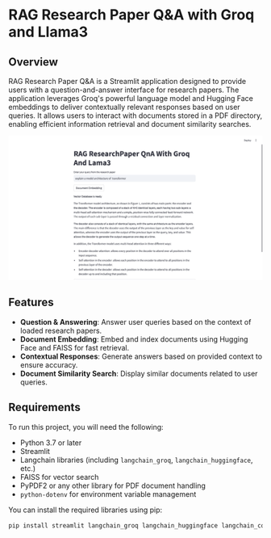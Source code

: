 # RAG Research Paper Q&A with Groq and Llama3

## Overview

RAG Research Paper Q&A is a Streamlit application designed to provide users with a question-and-answer interface for research papers. The application leverages Groq's powerful language model and Hugging Face embeddings to deliver contextually relevant responses based on user queries. It allows users to interact with documents stored in a PDF directory, enabling efficient information retrieval and document similarity searches.


![RAG Research Paper Q&A](rag.png)

## Features

- **Question & Answering**: Answer user queries based on the context of loaded research papers.
- **Document Embedding**: Embed and index documents using Hugging Face and FAISS for fast retrieval.
- **Contextual Responses**: Generate answers based on provided context to ensure accuracy.
- **Document Similarity Search**: Display similar documents related to user queries.

## Requirements

To run this project, you will need the following:

- Python 3.7 or later
- Streamlit
- Langchain libraries (including `langchain_groq`, `langchain_huggingface`, etc.)
- FAISS for vector search
- PyPDF2 or any other library for PDF document handling
- `python-dotenv` for environment variable management

You can install the required libraries using pip:

```bash
pip install streamlit langchain_groq langchain_huggingface langchain_community faiss-cpu python-dotenv
